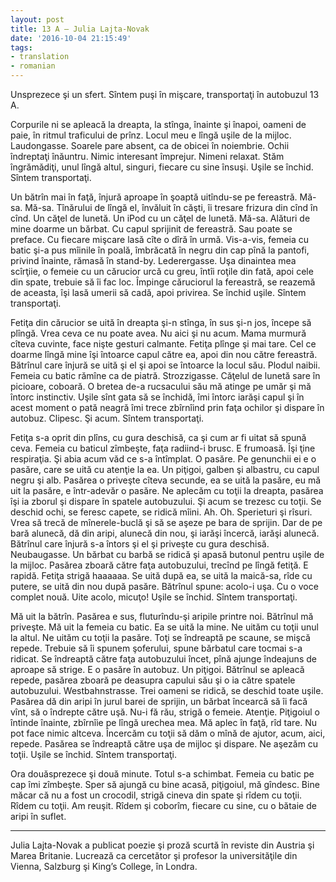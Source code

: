 ```yaml
---
layout: post
title: 13 A – Julia Lajta-Novak
date: '2016-10-04 21:15:49'
tags:
- translation
- romanian
---
```


Unsprezece şi un sfert. Sîntem puşi în mişcare, transportaţi în autobuzul 13 A.

Corpurile ni se apleacă la dreapta, la stînga, înainte şi înapoi, oameni de paie, în ritmul traficului de prînz. Locul meu e lîngă uşile de la mijloc. Laudongasse. Soarele pare absent, ca de obicei în noiembrie. Ochii îndreptaţi înăuntru. Nimic interesant împrejur. Nimeni relaxat. Stăm îngrămădiţi, unul lîngă altul, singuri, fiecare cu sine însuşi. Uşile se închid. Sîntem transportaţi.

Un bătrîn mai în faţă, înjură aproape în şoaptă uitîndu-se pe fereastră. Mă-sa. Mă-sa. Tînărului de lîngă el, învăluit în căşti, îi tresare frizura din cînd în cînd. Un căţel de lunetă. Un iPod cu un căţel de lunetă. Mă-sa. Alături de mine doarme un bărbat. Cu capul sprijinit de fereastră. Sau poate se preface. Cu fiecare mişcare lasă cîte o dîră în urmă. Vis-a-vis, femeia cu batic şi-a pus mîinile în poală, îmbrăcată în negru din cap pînă la pantofi, privind înainte, rămasă în stand-by. Lederergasse. Uşa dinaintea mea scîrţiie, o femeie cu un cărucior urcă cu greu, întîi roţile din fată, apoi cele din spate, trebuie să îi fac loc. Împinge căruciorul la fereastră, se reazemă de aceasta, îşi lasă umerii să cadă, apoi privirea. Se închid uşile. Sîntem transportaţi.

Fetiţa din cărucior se uită în dreapta şi-n stînga, în sus şi-n jos, începe să plîngă. Vrea ceva ce nu poate avea. Nu aici şi nu acum. Mama murmură cîteva cuvinte, face nişte gesturi calmante. Fetiţa plînge şi mai tare. Cel ce doarme lîngă mine îşi întoarce capul către ea, apoi din nou către fereastră. Bătrînul care înjură se uită şi el şi apoi se întoarce la locul său. Plodul naibii. Femeia cu batic rămîne ca de piatră. Strozzigasse. Căţelul de lunetă sare în picioare, coboară. O bretea de-a rucsacului său mă atinge pe umăr şi mă întorc instinctiv. Uşile sînt gata să se închidă, îmi întorc iarăşi capul şi în acest moment o pată neagră îmi trece zbîrnîind prin faţa ochilor şi dispare în autobuz. Clipesc. Şi acum. Sîntem transportaţi.

Fetiţa s-a oprit din plîns, cu gura deschisă, ca şi cum ar fi uitat să spună ceva. Femeia cu baticul zîmbeşte, faţa radiind-i brusc. E frumoasă. Îşi ţine respiraţia. Şi abia acum văd ce s-a întîmplat. O pasăre. Pe genunchii ei e o pasăre, care se uită cu atenţie la ea. Un piţigoi, galben şi albastru, cu capul negru şi alb. Pasărea o priveşte cîteva secunde, ea se uită la pasăre, eu mă uit la pasăre, e într-adevăr o pasăre. Ne aplecăm cu toţii la dreapta, pasărea îşi ia zborul şi dispare în spatele autobuzului. Şi acum se trezesc cu toţii. Se deschid ochi, se feresc capete, se ridică mîini. Ah. Oh. Sperieturi şi rîsuri. Vrea să trecă de mînerele-buclă şi să se aşeze pe bara de sprijin. Dar de pe bară alunecă, dă din aripi, alunecă din nou, şi iarăşi încercă, iarăşi alunecă. Bătrînul care înjură s-a întors şi el şi priveşte cu gura deschisă. Neubaugasse. Un bărbat cu barbă se ridică şi apasă butonul pentru uşile de la mijloc. Pasărea zboară către faţa autobuzului, trecînd pe lîngă fetiţă. E rapidă. Fetiţa strigă haaaaaa. Se uită după ea, se uită la maică-sa, rîde cu putere, se uită din nou după pasăre. Bătrînul spune: acolo-i uşa. Cu o voce complet nouă. Uite acolo, micuţo! Uşile se închid. Sîntem transportaţi.

Mă uit la bătrîn. Pasărea e sus, fluturîndu-şi aripile printre noi. Bătrînul mă priveşte. Mă uit la femeia cu batic. Ea se uită la mine. Ne uităm cu toţii unul la altul. Ne uităm cu toţii la pasăre. Toţi se îndreaptă pe scaune, se mişcă repede. Trebuie să îi spunem şoferului, spune bărbatul care tocmai s-a ridicat. Se îndreaptă către faţa autobuzului încet, pînă ajunge îndeajuns de aproape să strige. E o pasăre în autobuz. Un piţigoi. Bătrînul se apleacă repede, pasărea zboară pe deasupra capului său şi o ia către spatele autobuzului. Westbahnstrasse. Trei oameni se ridică, se deschid toate uşile. Pasărea dă din aripi în jurul barei de sprijin, un bărbat încearcă să îi facă vînt, să o îndrepte către uşă. Nu-i fă rău, strigă o femeie. Atenţie. Piţigoiul o întinde înainte, zbîrnîie pe lîngă urechea mea. Mă aplec în faţă, rîd tare. Nu pot face nimic altceva. Încercăm cu toţii să dăm o mînă de ajutor, acum, aici, repede. Pasărea se îndreaptă către uşa de mijloc şi dispare. Ne aşezăm cu toţii. Uşile se închid. Sîntem transportaţi.

Ora douăsprezece şi două minute. Totul s-a schimbat. Femeia cu batic pe cap îmi zîmbeşte. Sper să ajungă cu bine acasă, piţigoiul, mă gîndesc. Bine măcar că nu a fost un crocodil, strigă cineva din spate şi rîdem cu toţii. Rîdem cu toţii. Am reuşit. Rîdem şi coborîm, fiecare cu sine, cu o bătaie de aripi în suflet.

_____________

Julia Lajta-Novak a publicat poezie şi proză scurtă în reviste din Austria şi Marea Britanie. Lucrează ca cercetător şi profesor la universităţile din Vienna, Salzburg şi King’s College, în Londra.